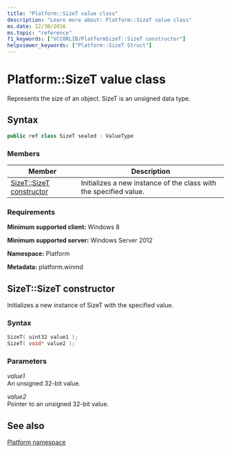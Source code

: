 ```yaml
---
title: "Platform::SizeT value class"
description: "Learn more about: Platform::SizeT value class"
ms.date: 12/30/2016
ms.topic: "reference"
f1_keywords: ["VCCORLIB/PlatformSizeT::SizeT constructor"]
helpviewer_keywords: ["Platform::SizeT Struct"]
---
```

# Platform::SizeT value class

Represents the size of an object. SizeT is an unsigned data type.

## Syntax

```cpp
public ref class SizeT sealed : ValueType
```

### Members

|Member|Description|
|------------|-----------------|
|[SizeT::SizeT constructor](#ctor)|Initializes a new instance of the class with the specified value.|

### Requirements

**Minimum supported client:** Windows 8

**Minimum supported server:** Windows Server 2012

**Namespace:** Platform

**Metadata:** platform.winmd

## <a name="ctor"></a> SizeT::SizeT constructor

Initializes a new instance of SizeT with the specified value.

### Syntax

```cpp
SizeT( uint32 value1 );
SizeT( void* value2 );
```

### Parameters

*value1*<br/>
An unsigned 32-bit value.

*value2*<br/>
Pointer to an unsigned 32-bit value.

## See also

[Platform namespace](../cppcx/platform-namespace-c-cx.md)
